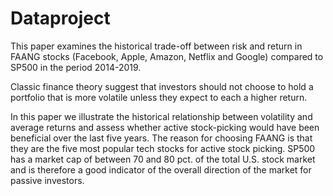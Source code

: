 # Dataproject

This paper examines the historical trade-off between risk and return in FAANG stocks (Facebook, Apple, Amazon, Netflix and Google) compared to SP500 in the period 2014-2019. 

Classic finance theory suggest that investors should not choose to hold a portfolio that is more volatile unless they expect to each a higher return. 

In this paper we illustrate the historical relationship between volatility and average returns and assess whether active stock-picking would have been beneficial over the last five years. The reason for choosing FAANG is that they are the five most popular tech stocks for active stock picking. SP500 has a market cap of between 70 and 80 pct. of the total U.S. stock market and is therefore a good indicator of the overall direction of the market for passive investors. 
